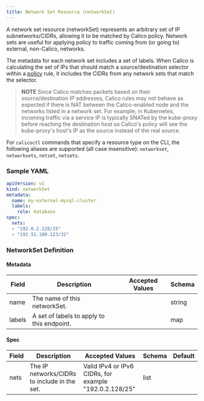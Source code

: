 ```yaml
---
title: Network Set Resource (networkSet)
---
```


A network set resource (networkSet) represents an arbitrary set of IP subnetworks/CIDRs, allowing it
to be matched by Calico policy.  Network sets are useful for applying policy to traffic
coming from (or going to) external, non-Calico, networks.

The metadata for each network set includes a set of labels.  When Calico is calculating the set of
IPs that should match a source/destination selector within a
[policy]({{site.baseurl}}/{{page.version}}/reference/calicoctl/resources/policy) rule, it includes
the CIDRs from any network sets that match the selector.

> **NOTE** Since Calico matches packets based on their source/destination IP addresses, Calico
> rules may not behave as expected if there is NAT between the Calico-enabled node and the
> networks listed in a network set.  For example, in Kubernetes, incoming traffic via a service IP is
> typically SNATed by the kube-proxy before reaching the destination host so Calico's policy will see
> the kube-proxy's host's IP as the source instead of the real source.

For `calicoctl` commands that specify a resource type on the CLI, the following
aliases are supported (all case insensitive): `networkset`, `networksets`, `netset`, `netsets`.

### Sample YAML

```yaml
apiVersion: v1
kind: networkSet
metadata:
  name: my-external-mysql-cluster
  labels:
    role: database
spec:
  nets:
  - "192.0.2.128/25"
  - "192.51.100.123/32"
```

### NetworkSet Definition

#### Metadata

| Field       | Description                                | Accepted Values   | Schema  |
|-------------|--------------------------------------------|-------------------|---------|
| name        | The name of this networkSet.               |                   | string  |
| labels      | A set of labels to apply to this endpoint. |                   | map     |

#### Spec

| Field       | Description                                  | Accepted Values                                         | Schema | Default    |
|-------------|----------------------------------------------|---------------------------------------------------------|--------|------------|
| nets        | The IP networks/CIDRs to include in the set. | Valid IPv4 or IPv6 CIDRs, for example "192.0.2.128/25"  | list   |            |